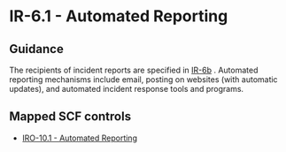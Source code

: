 # IR-6.1 - Automated Reporting
## Guidance
The recipients of incident reports are specified in [IR-6b](#ir-6_smt.b) . Automated reporting mechanisms include email, posting on websites (with automatic updates), and automated incident response tools and programs.
## Mapped SCF controls
- [IRO-10.1 - Automated Reporting](../scf/iro-101-automatedreporting.md)